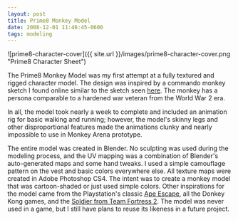 ```yaml
---
layout: post
title: Prime8 Monkey Model
date: 2008-12-01 11:46:45-0600
tags: modeling
---
```


![prime8-character-cover]({{ site.url }}/images/prime8-character-cover.png "Prime8 Character Sheet")

The Prime8 Monkey Model was my first attempt at a fully textured and rigged character model. The design was inspired by a commando monkey sketch I found online similar to the sketch seen [here](http://www.ericweathers.net/2011/04/sketch-day-chimp-army.html). The monkey has a persona comparable to a hardened war veteran from the World War 2 era.

In all, the model took nearly a week to complete and included an animation rig for basic walking and running; however, the model's skinny legs and other disproportional features made the animations clunky and nearly impossible to use in Monkey Arena prototype.

The entire model was created in Blender. No sculpting was used during the modeling process, and the UV mapping was a combination of Blender's auto-generated maps and some hand tweaks. I used a simple camouflage pattern on the vest and basic colors everywhere else. All texture maps were created in Adobe Photoshop CS4. The intent was to create a monkey model that was cartoon-shaded or just used simple colors. Other inspirations for the model came from the Playstation's classic [Ape Escape](http://en.wikipedia.org/wiki/Ape_Escape), all the Donkey Kong games, and the [Soldier from Team Fortress 2](http://www.giantbomb.com/soldier/3005-480/). The model was never used in a game, but I still have plans to reuse its likeness in a future project.